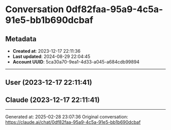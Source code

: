# Conversation 0df82faa-95a9-4c5a-91e5-bb1b690dcbaf

## Metadata

- **Created at**: 2023-12-17 22:11:36
- **Last updated**: 2024-08-29 22:04:45
- **Account UUID**: 5ca30a70-9ea1-4d33-a045-a684cdb99894


---



## User (2023-12-17 22:11:41)



## Claude (2023-12-17 22:11:41)



---

Generated at: 2025-02-28 23:07:36
Original conversation: https://claude.ai/chat/0df82faa-95a9-4c5a-91e5-bb1b690dcbaf
